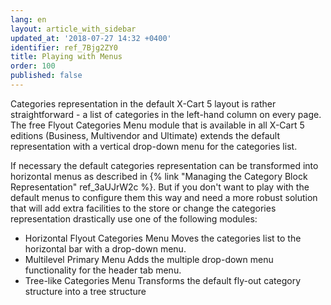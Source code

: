 ```yaml
---
lang: en
layout: article_with_sidebar
updated_at: '2018-07-27 14:32 +0400'
identifier: ref_7Bjg2ZY0
title: Playing with Menus
order: 100
published: false
---
```


Categories representation in the default X-Cart 5 layout is rather straightforward - a list of categories in the left-hand column on every page. The free Flyout Categories Menu module that is available in all X-Cart 5 editions (Business, Multivendor and Ultimate) extends the default representation with a vertical drop-down menu for the categories list.

If necessary the default categories representation can be transformed into horizontal menus as described in {% link "Managing the Category Block Representation" ref_3aUJrW2c %}. But if you don't want to play with the default menus to configure them this way and need a more robust solution that will add extra facilities to the store or change the categories representation drastically use one of the following modules:

* Horizontal Flyout Categories Menu
  Moves the categories list to the horizontal bar with a drop-down menu.
* Multilevel Primary Menu
  Adds the multiple drop-down menu functionality for the header tab menu.
* Tree-like Categories Menu
  Transforms the default fly-out category structure into a tree structure